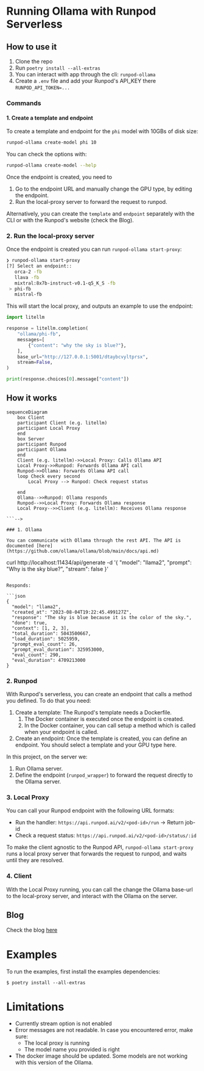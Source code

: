 # Running Ollama with Runpod Serverless

## How to use it

1. Clone the repo
2. Run `poetry install --all-extras`
3. You can interact with app through the cli: `runpod-ollama`
4. Create a `.env` file and add your Runpod's API_KEY there `RUNPOD_API_TOKEN=...`

### Commands

#### 1. Create a template and endpoint

To create a template and endpoint for the `phi` model with 10GBs of disk size:

```bash
runpod-ollama create-model phi 10
```

You can check the options with:

```bash
runpod-ollama create-model --help
```

Once the endpoint is created, you need to

1. Go to the endpoint URL and manually change the GPU type, by editing the endpoint.
2. Run the local-proxy server to forward the request to runpod.

Alternatively, you can create the `template` and `endpoint` separately with the CLI or with the Runpod's website (check the Blog).

### 2. Run the local-proxy server

Once the endpoint is created you can run `runpod-ollama start-proxy`:

```bash
❯ runpod-ollama start-proxy
[?] Select an endpoint::
   orca-2 -fb
   llava -fb
   mixtral:8x7b-instruct-v0.1-q5_K_S -fb
 > phi-fb
   mistral-fb
```

This will start the local proxy, and outputs an example to use the endpoint:

```python
import litellm

response = litellm.completion(
    "ollama/phi-fb",
    messages=[
        {"content": "why the sky is blue?"},
    ],
    base_url="http://127.0.0.1:5001/dtaybcvyltprsx",
    stream=False,
)

print(response.choices[0].message["content"])
```

## How it works

````mermaid
sequenceDiagram
    box Client
    participant Client (e.g. litellm)
    participant Local Proxy
    end
    box Server
    participant Runpod
    participant Ollama
    end
    Client (e.g. litellm)->>Local Proxy: Calls Ollama API
    Local Proxy->>Runpod: Forwards Ollama API call
    Runpod->>Ollama: Forwards Ollama API call
    loop Check every second
        Local Proxy --> Runpod: Check request status

    end
    Ollama-->>Runpod: Ollama responds
    Runpod-->>Local Proxy: Forwards Ollama response
    Local Proxy-->>Client (e.g. litellm): Receives Ollama response

```-->

### 1. Ollama

You can communicate with Ollama through the rest API. The API is documented [here](https://github.com/ollama/ollama/blob/main/docs/api.md)

````

curl http://localhost:11434/api/generate -d '{
"model": "llama2",
"prompt": "Why is the sky blue?",
"stream": false
}'

````

Responds:

```json
{
  "model": "llama2",
  "created_at": "2023-08-04T19:22:45.499127Z",
  "response": "The sky is blue because it is the color of the sky.",
  "done": true,
  "context": [1, 2, 3],
  "total_duration": 5043500667,
  "load_duration": 5025959,
  "prompt_eval_count": 26,
  "prompt_eval_duration": 325953000,
  "eval_count": 290,
  "eval_duration": 4709213000
}
````

### 2. Runpod

With Runpod's serverless, you can create an endpoint that calls a method you defined. To do that you need:

1. Create a template: The Runpod's template needs a Dockerfile.
   1. The Docker container is executed once the endpoint is created.
   2. In the Docker container, you can call setup a method which is called when your endpoint is called.
2. Create an endpoint: Once the template is created, you can define an endpoint. You should select a template and your GPU type here.

In this project, on the server we:

1. Run Ollama server.
2. Define the endpoint (`runpod_wrapper`) to forward the request directly to the Ollama server.

### 3. Local Proxy

You can call your Runpod endpoint with the following URL formats:

- Run the handler: `https://api.runpod.ai/v2/<pod-id>/run` -> Return job-id
- Check a request status: `https://api.runpod.ai/v2/<pod-id>/status/:id`

To make the client agnostic to the Runpod API, `runpod-ollama start-proxy` runs a local proxy server that forwards the request to runpod,
and waits until they are resolved.

### 4. Client

With the Local Proxy running, you can call the change the Ollama base-url to the local-proxy server, and interact with the Ollama on the server.

## Blog

Check the blog [here](https://medium.com/@pooya.haratian/running-ollama-with-runpod-serverless-and-langchain-6657763f400d)

# Examples

To run the examples, first install the examples dependencies:

```
$ poetry install --all-extras
```

# Limitations

- Currently stream option is not enabled
- Error messages are not readable. In case you encountered error, make sure:
  - The local proxy is running
  - The model name you provided is right
- The docker image should be updated. Some models are not working with this version of the Ollama.
